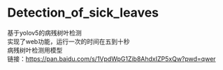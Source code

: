 # Detection_of_sick_leaves
基于yolov5的病残树叶检测<br>
实现了web功能，运行一次的时间在五到十秒<br>
病残树叶检测用模型<br>
链接：https://pan.baidu.com/s/1VpdWpG1Zib8AhdxIZP5xQw?pwd=qwer 
